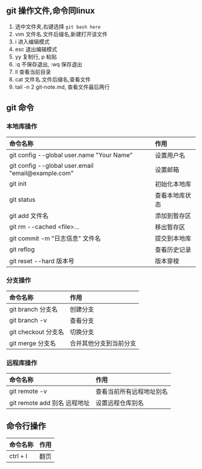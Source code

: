 ## git 操作文件,命令同linux
1. 选中文件夹,右键选择 `git bash here` 
2. vim 文件名.文件后缀名,新建打开该文件
3. i 进入编辑模式
4. esc 退出编辑模式
5. yy 复制行, p 粘贴
6. :q 不保存退出, :wq 保存退出
7. ll 查看当前目录
8. cat 文件名.文件后缀名,查看文件
9. tail -n 2 git-note.md, 查看文件最后两行

## git 命令

### 本地库操作
| 命令名称	                                               | 作用      |
| :-------------------------------------------------- | :------ |
| git config --global user.name "Your Name"           | 设置用户名   |
| git config --global user.email "email\@example.com" | 设置邮箱    |
| git init                                            | 初始化本地库  |
| git status                                          | 查看本地库状态 |
| git add 文件名                                         | 添加到暂存区  |
| git rm --cached \<file>...                          | 移出暂存区   |
| git commit -m "日志信息" 文件名                            |  提交到本地库 |
| git reflog                                          | 查看历史记录  |
| git reset --hard 版本号                                | 版本穿梭    |

### 分支操作
| 命令名称                                             | 作用
|:--------------------------------------------------- |:------------------|
| git branch 分支名                                    | 创建分支   |
| git branch -v                                       | 查看分支  |
| git checkout 分支名                                  | 切换分支 |
| git merge 分支名                                     | 合并其他分支到当前分支 |

### 远程库操作
| 命令名称                                             | 作用
|:--------------------------------------------------- |:------------------|
| git remote -v                                       | 查看当前所有远程地址别名 |
| git remote add 别名 远程地址                         | 设置远程仓库别名 |





## 命令行操作
| 命令名称                                             | 作用
|:--------------------------------------------------- |:------------------|
| ctrl + l                                            | 翻页  |
